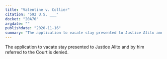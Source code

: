 ```yaml
---
title: "Valentine v. Collier"
citation: "592 U.S. ___"
docket: "20A70"
argdate: ""
publishdate: "2020-11-16"
summary: "The application to vacate stay presented to Justice Alito and by him referred to the Court is denied."
---
```

The application to vacate stay presented to Justice Alito and by him referred to the Court is denied.